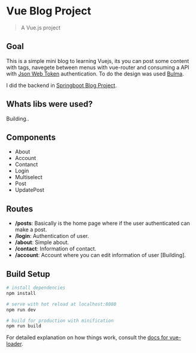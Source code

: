 # Vue Blog Project

> A Vue.js project

## Goal 

This is a simple mini blog to learning Vuejs, its you can post some content with tags, navegete between menus with vue-router and consuming a API with [Json Web Token] authentication. To do the design was used [Bulma].

I did the backend in [Springboot Blog Project].

## Whats libs were used?

Building..

## Components

- About
- Account
- Contanct
- Login
- Multiselect
- Post
- UpdatePost

## Routes

- **/posts**: Basically is the home page where if the user authenticated can make a post.
- **/login**: Authentication of user.
- **/about**: Simple about.
- **/contact**: Information of contact.
- **/account**: Account where you can edit information of user [Building].

## Build Setup

``` bash
# install dependencies
npm install

# serve with hot reload at localhost:8080
npm run dev

# build for production with minification
npm run build
```

For detailed explanation on how things work, consult the [docs for vue-loader](http://vuejs.github.io/vue-loader).


[Json Web Token]: <https://jwt.io/>
[Springboot Blog Project]: <https://github.com/daltondiaz/springboot-blog>
[Bulma]: <https://bulma.io/>